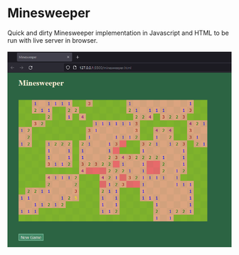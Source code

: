 # Minesweeper
Quick and dirty Minesweeper implementation in Javascript and HTML to be run with live server in browser.
<br><br>
![](preview.png)
